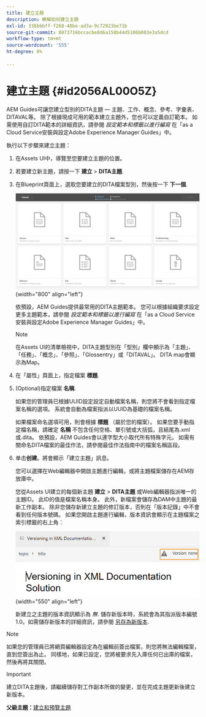```yaml
---
title: 建立主題
description: 瞭解如何建立主題
exl-id: 336bbbff-f268-40be-ad3a-9c72923be71b
source-git-commit: 8073716bccacbe8d6a158b44d5106b083e3a5dcd
workflow-type: tm+mt
source-wordcount: '555'
ht-degree: 0%

---
```


# 建立主題 {#id2056AL00O5Z}

AEM Guides可讓您建立型別的DITA主題 — 主題、工作、概念、參考、字彙表、DITAVAL等。 除了根據現成可用的範本建立主題外，您也可以定義自訂範本。 如需使用自訂DITA範本的詳細資訊，請參閱 *設定範本和標籤以進行編寫* 在「as a Cloud Service安裝與設定Adobe Experience Manager Guides」中。

執行以下步驟來建立主題：

1. 在Assets UI中，導覽至您要建立主題的位置。

1. 若要建立新主題，請按一下 **建立** \> **DITA主題**.

1. 在Blueprint頁面上，選取您要建立的DITA檔案型別，然後按一下 **下一個**.

   ![](images/create_dita_topic.png){width="800" align="left"}

   依預設，AEM Guides提供最常用的DITA主題範本。 您可以根據組織要求設定更多主題範本，請參閱 *設定範本和標籤以進行編寫* 在「as a Cloud Service安裝與設定Adobe Experience Manager Guides」中。

   >[!NOTE]
   >
   > 在Assets UI的清單檢視中，DITA主題型別在「型別」欄中顯示為「主題」、「任務」、「概念」、「參照」、「Glossentry」或「DITAVAL」。 DITA map會顯示為Map。

1. 在「屬性」頁面上，指定檔案 **標題**.

1. \(Optional\)指定檔案 **名稱**.

   如果您的管理員已根據UUID設定設定自動檔案名稱，則您將不會看到指定檔案名稱的選項。 系統會自動為檔案指派以UUID為基礎的檔案名稱。

   如果檔案命名選項可用，則會根據 **標題** （屬於您的檔案）。 如果您要手動指定檔名稱，請確定 **名稱** 不包含任何空格、單引號或大括弧，且結尾為.xml或.dita。 依預設，AEM Guides會以連字型大小取代所有特殊字元。 如需有關命名DITA檔案的最佳作法，請參閱最佳作法指南中的檔案名稱區段。

1. 单击&#x200B;**创建**。將會顯示「建立主題」訊息。

   您可以選擇在Web編輯器中開啟主題進行編輯，或將主題檔案儲存在AEM存放庫中。

   您從Assets UI建立的每個新主題 **建立** \> **DITA主題** 或Web編輯器指派唯一的主題ID。 此ID的值是檔案名稱本身。 此外，新檔案會儲存為DAM中主題的最新工作副本。 除非您儲存新建立主題的修訂版本，否則在「版本記錄」中不會看到任何版本號碼。 如果您開啟主題進行編輯，版本資訊會顯示在主題檔案之索引標籤的右上角：

   ![](images/topic-version-none_cs.png){width="550" align="left"}

   新建立之主題的版本資訊顯示為 *無*. 儲存新版本時，系統會為其指派版本編號1.0。如需儲存新版本的詳細資訊，請參閱 [另存為新版本](web-editor-features.md#save-as-new-version-id209ME400GXA).


>[!NOTE]
>
> 如果您的管理員已將網頁編輯器設定為在編輯前簽出檔案，則您將無法編輯檔案，直到您簽出為止。 同樣地，如果已設定，您將被要求先入庫任何已出庫的檔案，然後再將其關閉。

>[!IMPORTANT]
>
> 建立DITA主題後，請繼續儲存對工作副本所做的變更，並在完成主題更新後建立新版本。

**父級主題：**[&#x200B;建立和預覽主題](create-preview-topics.md)
